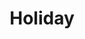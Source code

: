 ---
title: Holiday
year: 1937
opening_date: 1937-03-10
closing_date: 
layout: productions
featured_image: 
image_caption:
image_credit:
playbill: 
category: 
Theatre: Theatre Jacksonville
cast:
  Edward Seton: Alan Moreland
  Maid: Betsy Prior
  Johnny Case: Charles Luckie
  Linda Seton: Dorothy Harlan
  Julia Seton: Edith Berman
  Henry: H.V. Rocco
  Susan Potter: Martha Pace Livesay
  Nick Potter: Maurice Perkins
  Laura Cram: Maye Elizabeth Mackinnon
  Ned Seton: Stanley Frazer
  Seton Cram: William Frazier
crew:
  Settings:
    - Birsa Shepard
    - Frances Clou
    - Margaret Pumpelly
    - Mary Noel Preston
  Lighting:
    - H.E. DeFlorin
    - Rudy Baacke
  Sound Effects:
    - H.E. DeFlorin
    - Martin S. Fabian
  Director: Huron L. Blyden
orchestra:
external_links:
---